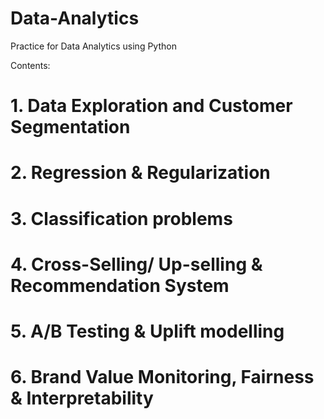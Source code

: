 # Data-Analytics

Practice for Data Analytics using Python

Contents:
# 1. Data Exploration and Customer Segmentation
# 2. Regression & Regularization
# 3. Classification problems
# 4. Cross-Selling/ Up-selling & Recommendation System
# 5. A/B Testing & Uplift modelling
# 6. Brand Value Monitoring, Fairness & Interpretability
